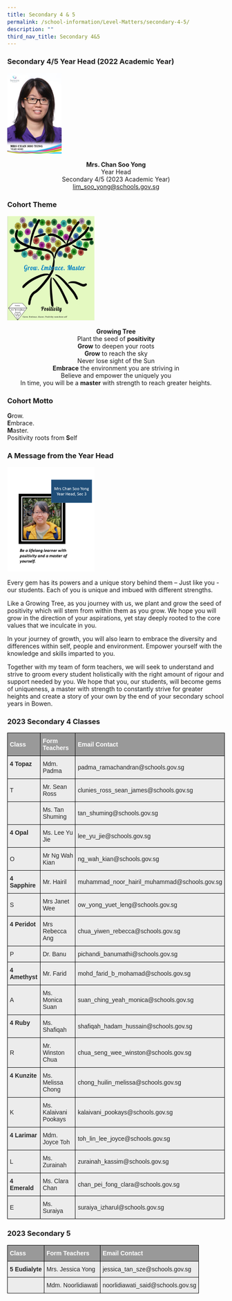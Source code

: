 ```yaml
---
title: Secondary 4 & 5
permalink: /school-information/Level-Matters/secondary-4-5/
description: ""
third_nav_title: Secondary 4&5
---
```

### Secondary 4/5 Year Head (2022 Academic Year)

<img src="/images/MRS-CHAN-SOO-YONG.jpeg" 
     style="width:25%">
		 	 
<center><b>Mrs. Chan Soo Yong       </b><br> 
Year Head  <br>
Secondary 4/5 (2023 Academic Year)  <br>
<a href="lim_soo_yong@schools.gov.sg">lim_soo_yong@schools.gov.sg</a></center>

### Cohort Theme

<img src="/images/2023%20S4n5%20Theme.jpg" 
     style="width:40%">
		 
<center><b>Growing Tree</b></center>

<center>Plant the seed of <b>positivity</b><br> 
	<b>Grow</b> to deepen your roots <br>
	<b>Grow</b> to reach the sky <br> 
Never lose sight of the Sun  <br>
	<b>Embrace</b> the environment you are striving in  <br>
Believe and empower the uniquely you  <br>
	In time, you will be a <b>master</b> with strength to reach greater heights.</center>
	
### Cohort Motto

**G**row. <br>
**E**mbrace. <br>
**M**aster.   <br>
Positivity roots from **S**elf

### A Message from the Year Head

<img src="/images/Sec%204%20YH.png" 
     style="width:40%">
		 
Every gem has its powers and a unique story behind them – Just like you - our students. Each of you is unique and imbued with different strengths.

  

Like a Growing Tree, as you journey with us, we plant and grow the seed of positivity which will stem from within them as you grow. We hope you will grow in the direction of your aspirations, yet stay deeply rooted to the core values that we inculcate in you.


In your journey of growth, you will also learn to embrace the diversity and differences within self, people and environment. Empower yourself with the knowledge and skills imparted to you.

Together with my team of form teachers, we will seek to understand and strive to groom every student holistically with the right amount of rigour and support needed by you. We hope that you, our students, will become gems of uniqueness, a master with strength to constantly strive for greater heights and create a story of your own by the end of your secondary school years in Bowen.

### 2023 Secondary 4 Classes

<style type="text/css">
.tg  {border-collapse:collapse;border-spacing:0;}
.tg td{border-color:black;border-style:solid;border-width:1px;font-family:Arial, sans-serif;font-size:14px;
  overflow:hidden;padding:10px 5px;word-break:normal;}
.tg th{border-color:black;border-style:solid;border-width:1px;font-family:Arial, sans-serif;font-size:14px;
  font-weight:normal;overflow:hidden;padding:10px 5px;word-break:normal;}
.tg .tg-fxx4{background-color:#ECECEC;color:#222;text-align:left;vertical-align:middle}
.tg .tg-e6w6{background-color:#999;color:#FFF;font-weight:bold;text-align:left;vertical-align:middle}
.tg .tg-b4br{background-color:#ECECEC;color:#222;font-weight:bold;text-align:left;vertical-align:top}
</style>
<table class="tg">
<thead>
  <tr>
    <th class="tg-e6w6"><span style="color:#FFF;background-color:#999">Class</span></th>
    <th class="tg-e6w6"><span style="color:#FFF;background-color:#999">Form Teachers</span></th>
    <th class="tg-e6w6"><span style="color:#FFF;background-color:#999">Email Contact</span></th>
  </tr>
</thead>
<tbody>
  <tr>
    <td class="tg-b4br">4 Topaz</td>
    <td class="tg-fxx4"><span style="color:#222">Mdm. Padma</span><br></td>
    <td class="tg-fxx4"><span style="color:#222">padma_ramachandran@schools.gov.sg</span><br></td>
  </tr>
  <tr>
    <td class="tg-fxx4"><span style="color:#222">T</span></td>
    <td class="tg-fxx4"><span style="color:#222">Mr. Sean Ross </span></td>
    <td class="tg-fxx4"><span style="color:#222">clunies_ross_sean_james@schools.gov.sg</span><br></td>
  </tr>
  <tr>
    <td class="tg-fxx4"><span style="color:#222"> </span></td>
    <td class="tg-fxx4"><span style="color:#222">Ms. Tan Shuming</span><br></td>
    <td class="tg-fxx4"><span style="color:#222">tan_shuming@schools.gov.sg</span></td>
  </tr>
  <tr>
    <td class="tg-b4br">4 Opal</td>
    <td class="tg-fxx4"><span style="color:#222">Ms. Lee Yu Jie</span><br></td>
    <td class="tg-fxx4"><span style="color:#222">lee_yu_jie@schools.gov.sg</span><br></td>
  </tr>
  <tr>
    <td class="tg-fxx4"><span style="color:#222">O</span></td>
    <td class="tg-fxx4"><span style="color:#222">Mr Ng Wah Kian</span><br></td>
    <td class="tg-fxx4"><span style="color:#222">ng_wah_kian@schools.gov.sg</span></td>
  </tr>
  <tr>
    <td class="tg-b4br">4 Sapphire</td>
    <td class="tg-fxx4"><span style="color:#222">Mr. Hairil </span><br></td>
    <td class="tg-fxx4"><span style="color:#222">muhammad_noor_hairil_muhammad@schools.gov.sg</span></td>
  </tr>
  <tr>
    <td class="tg-fxx4"><span style="color:#222">S</span></td>
    <td class="tg-fxx4"><span style="color:#222">Mrs Janet Wee</span></td>
    <td class="tg-fxx4"><span style="color:#222">ow_yong_yuet_leng@schools.gov.sg</span></td>
  </tr>
  <tr>
    <td class="tg-b4br">4 Peridot</td>
    <td class="tg-fxx4"><span style="color:#222">Mrs Rebecca Ang</span><br></td>
    <td class="tg-fxx4"><span style="color:#222">chua_yiwen_rebecca@schools.gov.sg</span><br></td>
  </tr>
  <tr>
    <td class="tg-fxx4"><span style="color:#222">P</span></td>
    <td class="tg-fxx4"><span style="color:#222">Dr.  Banu</span><br></td>
    <td class="tg-fxx4"><span style="color:#222">pichandi_banumathi@schools.gov.sg</span></td>
  </tr>
  <tr>
    <td class="tg-b4br">4 Amethyst</td>
    <td class="tg-fxx4"><span style="color:#222">Mr. Farid</span><br></td>
    <td class="tg-fxx4"><span style="color:#222">mohd_farid_b_mohamad@schools.gov.sg</span><br></td>
  </tr>
  <tr>
    <td class="tg-fxx4"><span style="color:#222">A</span></td>
    <td class="tg-fxx4"><span style="color:#222">Ms. Monica Suan</span><br></td>
    <td class="tg-fxx4"><span style="color:#222">suan_ching_yeah_monica@schools.gov.sg</span></td>
  </tr>
  <tr>
    <td class="tg-b4br">4 Ruby</td>
    <td class="tg-fxx4"><span style="color:#222">Ms. Shafiqah</span><br></td>
    <td class="tg-fxx4"><span style="color:#222">shafiqah_hadam_hussain@schools.gov.sg</span><br></td>
  </tr>
  <tr>
    <td class="tg-fxx4"><span style="color:#222">R</span></td>
    <td class="tg-fxx4"><span style="color:#222">Mr. Winston Chua</span><br></td>
    <td class="tg-fxx4"><span style="color:#222">chua_seng_wee_winston@schools.gov.sg</span></td>
  </tr>
  <tr>
    <td class="tg-b4br">4 Kunzite</td>
    <td class="tg-fxx4"><span style="color:#222">Ms. Melissa Chong</span><br></td>
    <td class="tg-fxx4"><span style="color:#222">chong_huilin_melissa@schools.gov.sg</span></td>
  </tr>
  <tr>
    <td class="tg-fxx4"><span style="color:#222">K</span></td>
    <td class="tg-fxx4"><span style="color:#222">Ms. Kalaivani Pookays</span><br></td>
    <td class="tg-fxx4"><span style="color:#222">kalaivani_pookays@schools.gov.sg</span><br></td>
  </tr>
  <tr>
    <td class="tg-b4br">4 Larimar</td>
    <td class="tg-fxx4"><span style="color:#222">Mdm. Joyce Toh</span><br></td>
    <td class="tg-fxx4"><span style="color:#222">toh_lin_lee_joyce@schools.gov.sg</span><br></td>
  </tr>
  <tr>
    <td class="tg-fxx4"><span style="color:#222">L</span></td>
    <td class="tg-fxx4"><span style="color:#222">Ms. Zurainah</span><br></td>
    <td class="tg-fxx4"><span style="color:#222">zurainah_kassim@schools.gov.sg</span><br></td>
  </tr>
  <tr>
    <td class="tg-b4br">4 Emerald</td>
    <td class="tg-fxx4"><span style="color:#222">Ms. Clara Chan</span><br></td>
    <td class="tg-fxx4"><span style="color:#222">chan_pei_fong_clara@schools.gov.sg</span><br></td>
  </tr>
  <tr>
    <td class="tg-fxx4"><span style="color:#222">E</span></td>
    <td class="tg-fxx4"><span style="color:#222">Ms. Suraiya</span></td>
    <td class="tg-fxx4"><span style="color:#222">suraiya_izharul@schools.gov.sg</span></td>
  </tr>
</tbody>
</table>

### 2023 Secondary 5

<style type="text/css">
.tg  {border-collapse:collapse;border-spacing:0;}
.tg td{border-color:black;border-style:solid;border-width:1px;font-family:Arial, sans-serif;font-size:14px;
  overflow:hidden;padding:10px 5px;word-break:normal;}
.tg th{border-color:black;border-style:solid;border-width:1px;font-family:Arial, sans-serif;font-size:14px;
  font-weight:normal;overflow:hidden;padding:10px 5px;word-break:normal;}
.tg .tg-fxx4{background-color:#ECECEC;color:#222;text-align:left;vertical-align:middle}
.tg .tg-e6w6{background-color:#999;color:#FFF;font-weight:bold;text-align:left;vertical-align:middle}
.tg .tg-b4br{background-color:#ECECEC;color:#222;font-weight:bold;text-align:left;vertical-align:top}
</style>
<table class="tg">
<thead>
  <tr>
    <th class="tg-e6w6"><span style="color:#FFF;background-color:#999">Class</span></th>
    <th class="tg-e6w6"><span style="color:#FFF;background-color:#999">Form Teachers</span></th>
    <th class="tg-e6w6"><span style="color:#FFF;background-color:#999">Email Contact</span></th>
  </tr>
</thead>
<tbody>
  <tr>
    <td class="tg-b4br">5 Eudialyte</td>
    <td class="tg-fxx4"><span style="color:#222">Mrs. Jessica Yong </span><br></td>
    <td class="tg-fxx4"><span style="color:#222">jessica_tan_sze@schools.gov.sg</span><br></td>
  </tr>
  <tr>
    <td class="tg-fxx4"></td>
    <td class="tg-fxx4"><span style="color:#222">Mdm. Noorlidiawati</span><br></td>
    <td class="tg-fxx4"><span style="color:#222">noorlidiawati_said@schools.gov.sg</span><br></td>
  </tr>
</tbody>
</table>